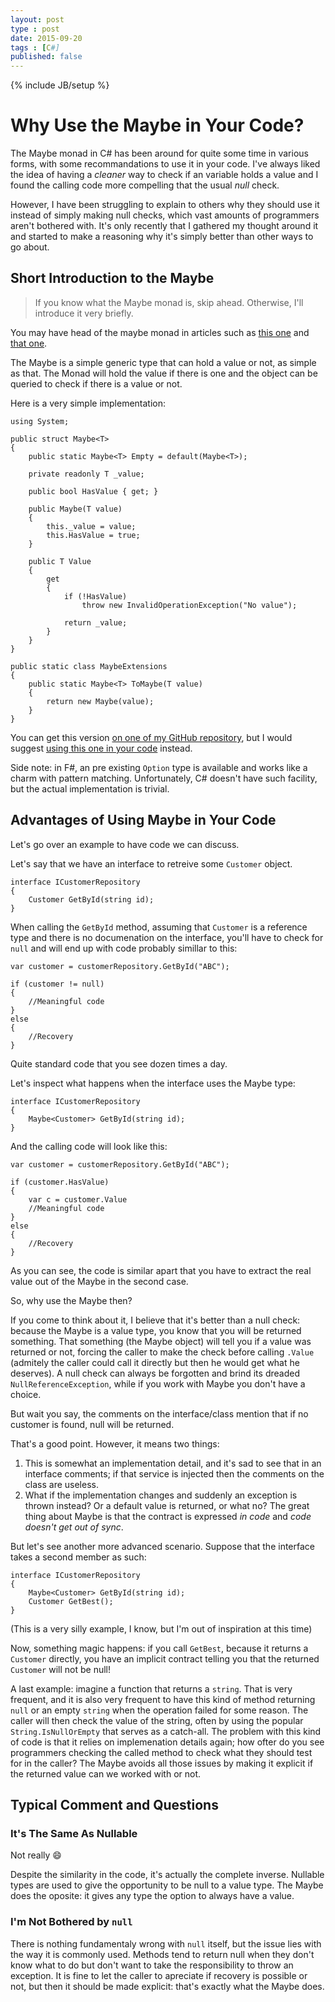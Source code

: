 ```yaml
---
layout: post
type : post
date: 2015-09-20
tags : [C#]
published: false
---
```

{% include JB/setup %}
 
# Why Use the Maybe<T> in Your Code?

The Maybe monad in C# has been around for quite some time in various forms, with some recommandations to use it in your code.
I've always liked the idea of having a _cleaner_ way to check if an variable holds a value and I found the calling code more compelling that the usual _null_ check.

However, I have been  struggling to explain to others why they should use it instead of simply making null checks, which vast amounts of programmers aren't bothered with. It's only recently that I gathered my thought around it and started to make a reasoning why it's simply better than other ways to go about.

## Short Introduction to the Maybe

> If you know what the Maybe monad is, skip ahead. Otherwise, I'll introduce it very briefly.

You may have head of the maybe monad in articles such as [this one](http://blogs.msdn.com/b/wesdyer/archive/2008/01/11/the-marvels-of-monads.aspx) and [that one](http://ericlippert.com/2013/04/02/monads-part-twelve/).

The Maybe is a simple generic type that can hold a value or not, as simple as that. The Monad will hold the value if there is one and the object can be queried to check if there is a value or not.

Here is a very simple implementation:

```CSharp
using System;

public struct Maybe<T>
{
    public static Maybe<T> Empty = default(Maybe<T>);
    
    private readonly T _value;
    
    public bool HasValue { get; }
    
    public Maybe(T value)
    {
        this._value = value;
        this.HasValue = true;
    }
    
    public T Value
    {
        get
        {
            if (!HasValue)
                throw new InvalidOperationException("No value");
                
            return _value;    
        }
    }
}

public static class MaybeExtensions
{
    public static Maybe<T> ToMaybe(T value)
    {
        return new Maybe(value);
    }
}
```

You can get this version [on one of my GitHub repository](https://github.com/Pvlerick/Maybe), but I would suggest [using this one in your code](https://github.com/AndreyTsvetkov/Functional.Maybe) instead.

Side note: in F#, an pre existing `Option` type is available and works like a charm with pattern matching. Unfortunately, C# doesn't have such facility, but the actual implementation is trivial.

## Advantages of Using Maybe<T> in Your Code

Let's go over an example to have code we can discuss.

Let's say that we have an interface to retreive some `Customer` object.

```CSharp
interface ICustomerRepository
{
    Customer GetById(string id);
}
```

When calling the `GetById` method, assuming that `Customer` is a reference type and there is no documenation on the interface, you'll have to check for `null` and will end up with code probably simillar to this:

```CSharp
var customer = customerRepository.GetById("ABC");

if (customer != null)
{
    //Meaningful code
}
else
{
    //Recovery
}
```

Quite standard code that you see dozen times a day.

Let's inspect what happens when the interface uses the Maybe type:

```CSharp
interface ICustomerRepository
{
    Maybe<Customer> GetById(string id);
}
```

And the calling code will look like this:

```CSharp
var customer = customerRepository.GetById("ABC");

if (customer.HasValue)
{
    var c = customer.Value
    //Meaningful code
}
else
{
    //Recovery
}
```

As you can see, the code is similar apart that you have to extract the real value out of the Maybe in the second case.

So, why use the Maybe then?

If you come to think about it, I believe that it's better than a null check: because the Maybe is a value type, you know that you will be returned something. That something (the Maybe object) will tell you if a value was returned or not, forcing the caller to make the check before calling `.Value` (admitely the caller could call it directly but then he would get what he deserves). A null check can always be forgotten and brind its dreaded `NullReferenceException`, while if you work with Maybe you don't have a choice.

But wait you say, the comments on the interface/class mention that if no customer is found, null will be returned.

That's a good point. However, it means two things:

1. This is somewhat an implementation detail, and it's sad to see that in an interface comments; if that service is injected then the comments on the class are useless.
2. What if the implementation changes and suddenly an exception is thrown instead? Or a default value is returned, or what no? The great thing about Maybe is that the contract is expressed _in code_ and _code doesn't get out of sync_.

But let's see another more advanced scenario. Suppose that the interface takes a second member as such:

```CSharp
interface ICustomerRepository
{
    Maybe<Customer> GetById(string id);
    Customer GetBest();
}
```

(This is a very silly example, I know, but I'm out of inspiration at this time)

Now, something magic happens: if you call `GetBest`, because it returns a `Customer` directly, you have an implicit contract telling you that the returned `Customer` will not be null!

A last example: imagine a function that returns a `string`. That is very frequent, and it is also very frequent to have this kind of method returning `null` or an empty `string` when the operation failed for some reason. The caller will then check the value of the string, often by using the popular `String.IsNullOrEmpty` that serves as a catch-all.
The problem with this kind of code is that it relies on implemenation details again; how ofter do you see programmers checking the called method to check what they should test for in the caller? The Maybe avoids all those issues by making it explicit if the returned value can we worked with or not.

## Typical Comment and Questions

### It's The Same As Nullable<T>

Not really :smile:

Despite the similarity in the code, it's actually the complete inverse. Nullable types are used to give the opportunity to be null to a value type. The Maybe does the oposite: it gives any type the option to always have a value.

### I'm Not Bothered by `null`

There is nothing fundamentaly wrong with `null` itself, but the issue lies with the way it is commonly used. Methods tend to return null when they don't know what to do but don't want to take the responsibility to throw an exception. It is fine to let the caller to apreciate if recovery is possible or not, but then it should be made explicit: that's exactly what the Maybe does.